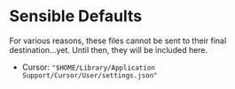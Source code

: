 # Sensible Defaults

For various reasons, these files cannot be sent to their final destination...yet. Until then, they will be included here.

* Cursor: `"$HOME/Library/Application Support/Cursor/User/settings.json"`
